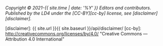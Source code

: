 _Copyright © 2021-{{ site.time | date: '%Y' }} Editors and contributors. Published by the LD4 under the [CC-BY][cc-by] license, see [disclaimer][disclaimer]._

[disclaimer]: {{ site.url }}{{ site.baseurl }}/api/disclaimer/
[cc-by]: http://creativecommons.org/licenses/by/4.0/ "Creative Commons &mdash; Attribution 4.0 International"
